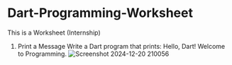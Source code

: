 # Dart-Programming-Worksheet
This is a Worksheet (Internship)

1. Print a Message
Write a Dart program that prints:
Hello, Dart! Welcome to Programming.
![Screenshot 2024-12-20 210056](https://github.com/user-attachments/assets/4f7d967b-eca9-4a24-b002-ecd080d22acf)


